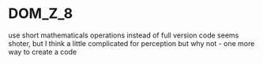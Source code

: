 # DOM_Z_8

use short mathematicals operations instead of full version
code seems shoter, but I think a little complicated for perception
but why not - one more way to create a code
